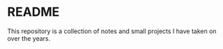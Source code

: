 # README
This repository is a collection of notes and small projects I have taken on over the years. 
